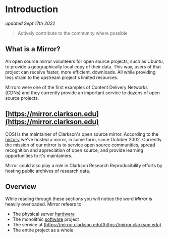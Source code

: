 # Introduction

_updated Sept 17th 2022_

> Actively contribute to the community where possible

## What is a Mirror?

An open source mirror volunteers for open source projects, such as Ubuntu, to provide a geographically local copy of their data. This way, users of that project can receive faster, more efficient, downloads. All while providing less strain to the upstream project's limited resources. 

Mirrors were one of the first examples of Content Delivery Networks (CDNs) and they currently provide an important service to dozens of open source projects. 

## [https://mirror.clarkson.edu](https://mirror.clarkson.edu)

COSI is the maintainer of Clarkson's open source mirror. According to the [history](https://mirror.clarkson.edu/history) we've hosted a mirror, in some form, since October 2002. Currently the mission of our mirror is to service open source communities, spread recognition and appreciation of open source, and provide learning opportunities to it's maintainers.

Mirror could also play a role in Clarkson Research Reproducibility efforts by hosting public archives of research data.

## Overview

While reading through these sections you will notice the word _Mirror_ is heavily overloaded. Mirror refeers to

- The physical server [hardware](./hardware.md)
- The monolithic [software](./software.md) project
- The service at [https://mirror.clarkson.edu](https://mirror.clarkson.edu)
- The entire project as a whole
